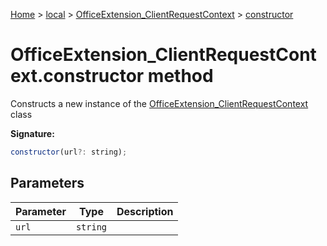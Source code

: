 [Home](./index) &gt; [local](local.md) &gt; [OfficeExtension\_ClientRequestContext](local.officeextension_clientrequestcontext.md) &gt; [constructor](local.officeextension_clientrequestcontext.constructor.md)

# OfficeExtension\_ClientRequestContext.constructor method

Constructs a new instance of the [OfficeExtension\_ClientRequestContext](local.officeextension_clientrequestcontext.md) class

**Signature:**
```javascript
constructor(url?: string);
```

## Parameters

|  Parameter | Type | Description |
|  --- | --- | --- |
|  `url` | `string` |  |

